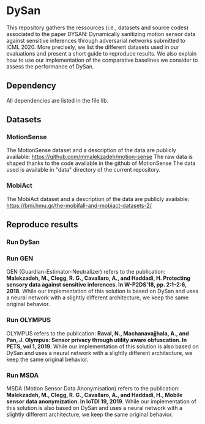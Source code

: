 # DySan


This repository gathers the ressources (i.e., datasets and source codes) associated to the paper DYSAN: Dynamically sanitizing motion sensor data against sensitive inferences through adversarial networks submitted to ICML 2020. More precisely, we list the different datasets used in our evaluations and present a short guide to reproduce results. We also explain how to use our implementation of the comparative baselines we consider to assess the performance of DySan.


## Dependency
All dependencies are listed in the file lib.



## Datasets


### MotionSense
The MotionSense dataset and a description of the data are publicly available: https://github.com/mmalekzadeh/motion-sense
The raw data is shaped thanks to the code available in the github of MotionSense
The data used is available in "data" directory of the current repository.


### MobiAct
The MobiAct dataset and a description of the data are publicly available: https://bmi.hmu.gr/the-mobifall-and-mobiact-datasets-2/


## Reproduce results


### Run DySan


### Run GEN 
GEN (Guardian-Estimator-Neutralizer) refers to the publication: **Malekzadeh, M., Clegg, R. G., Cavallaro, A., and Haddadi, H. Protecting sensory data against sensitive inferences. In W-P2DS’18, pp. 2:1–2:6, 2018**. 
While our implementation of this solution is based on DySan and uses a neural network with a slightly different architecture, we keep the same original behavior.



### Run OLYMPUS
OLYMPUS refers to the publication: **Raval, N., Machanavajjhala, A., and Pan, J. Olympus: Sensor privacy through utility aware obfuscation. In PETS, vol 1, 2019**. 
While our implementation of this solution is also based on DySan and uses a neural network with a slightly different architecture, we keep the same original behavior.




### Run MSDA
MSDA (Motion Sensor Data Anonymisation) refers to the publication: **Malekzadeh, M., Clegg, R. G., Cavallaro, A., and Haddadi, H., Mobile sensor data anonymization. In IoTDI 19, 2019**.
While our implementation of this solution is also based on DySan and uses a neural network with a slightly different architecture, we keep the same original behavior.



